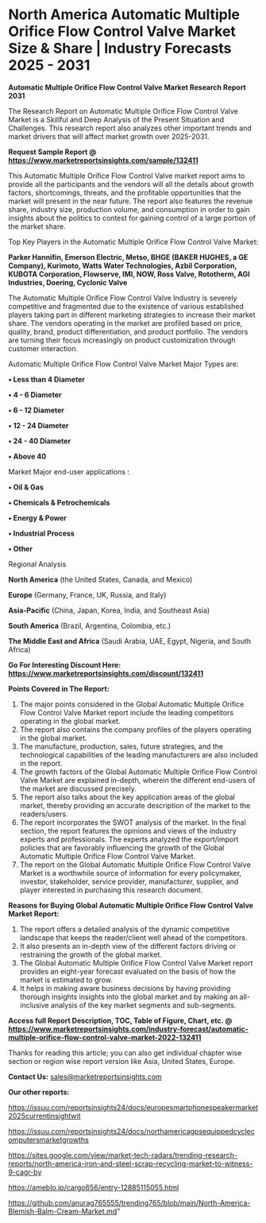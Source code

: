 # North America Automatic Multiple Orifice Flow Control Valve Market Size & Share | Industry Forecasts 2025 - 2031

<strong>Automatic Multiple Orifice Flow Control Valve Market Research Report 2031</strong>

The Research Report on Automatic Multiple Orifice Flow Control Valve Market is a Skillful and Deep Analysis of the Present Situation and Challenges. This research report also analyzes other important trends and market drivers that will affect market growth over 2025-2031.

<strong>Request Sample Report @ <a href=https://www.marketreportsinsights.com/sample/132411>https://www.marketreportsinsights.com/sample/132411</a></strong>

This Automatic Multiple Orifice Flow Control Valve market report aims to provide all the participants and the vendors will all the details about growth factors, shortcomings, threats, and the profitable opportunities that the market will present in the near future. The report also features the revenue share, industry size, production volume, and consumption in order to gain insights about the politics to contest for gaining control of a large portion of the market share.

Top Key Players in the Automatic Multiple Orifice Flow Control Valve Market:

<strong>Parker Hannifin, Emerson Electric, Metso, BHGE (BAKER HUGHES, a GE Company), Kurimoto, Watts Water Technologies, Azbil Corporation, KUBOTA Corporation, Flowserve, IMI, NOW, Ross Valve, Rototherm, AGI Industries, Doering, Cyclonic Valve</strong>

The Automatic Multiple Orifice Flow Control Valve Industry is severely competitive and fragmented due to the existence of various established players taking part in different marketing strategies to increase their market share. The vendors operating in the market are profiled based on price, quality, brand, product differentiation, and product portfolio. The vendors are turning their focus increasingly on product customization through customer interaction.

Automatic Multiple Orifice Flow Control Valve Market Major Types are:

<strong>• Less than 4 Diameter

• 4 - 6 Diameter

• 6 - 12 Diameter

• 12 - 24 Diameter

• 24 - 40 Diameter

• Above 40</strong>

Market Major end-user applications :

<strong>• Oil & Gas

• Chemicals & Petrochemicals

• Energy & Power

• Industrial Process

• Other</strong>

Regional Analysis

</u><strong><b>North America</b></strong> (the United States, Canada, and Mexico)

<strong><b>Europe </b></strong>(Germany, France, UK, Russia, and Italy)

<strong><b>Asia-Pacific</b></strong> (China, Japan, Korea, India, and Southeast Asia)

<strong><b>South America</b></strong> (Brazil, Argentina, Colombia, etc.)

<strong><b>The Middle East and Africa</b></strong> (Saudi Arabia, UAE, Egypt, Nigeria, and South Africa)

<strong>Go For Interesting Discount Here: <a href=https://www.marketreportsinsights.com/discount/132411>https://www.marketreportsinsights.com/discount/132411</a></strong>

<strong>Points Covered in The Report:</strong>
<ol>
  <li>The major points considered in the Global Automatic Multiple Orifice Flow Control Valve Market report include the leading competitors operating in the global market.</li>
  <li>The report also contains the company profiles of the players operating in the global market.</li>
  <li>The manufacture, production, sales, future strategies, and the technological capabilities of the leading manufacturers are also included in the report.</li>
  <li>The growth factors of the Global Automatic Multiple Orifice Flow Control Valve Market are explained in-depth, wherein the different end-users of the market are discussed precisely.</li>
  <li>The report also talks about the key application areas of the global market, thereby providing an accurate description of the market to the readers/users.</li>
  <li>The report incorporates the SWOT analysis of the market. In the final section, the report features the opinions and views of the industry experts and professionals. The experts analyzed the export/import policies that are favorably influencing the growth of the Global Automatic Multiple Orifice Flow Control Valve Market.</li>
  <li>The report on the Global Automatic Multiple Orifice Flow Control Valve Market is a worthwhile source of information for every policymaker, investor, stakeholder, service provider, manufacturer, supplier, and player interested in purchasing this research document.</li>
</ol>
<strong>Reasons for Buying Global Automatic Multiple Orifice Flow Control Valve Market Report:</strong>

<ol>
  <li>The report offers a detailed analysis of the dynamic competitive landscape that keeps the reader/client well ahead of the competitors.</li>
  <li>It also presents an in-depth view of the different factors driving or restraining the growth of the global market.</li>
  <li>The Global Automatic Multiple Orifice Flow Control Valve Market report provides an eight-year forecast evaluated on the basis of how the market is estimated to grow.</li>
  <li>It helps in making aware business decisions by having providing thorough insights insights into the global market and by making an all-inclusive analysis of the key market segments and sub-segments.</li>
</ol>
<strong>Access full Report Description, TOC, Table of Figure, Chart, etc. @ <a href=https://www.marketreportsinsights.com/industry-forecast/automatic-multiple-orifice-flow-control-valve-market-2022-132411>https://www.marketreportsinsights.com/industry-forecast/automatic-multiple-orifice-flow-control-valve-market-2022-132411</a></strong>


Thanks for reading this article; you can also get individual chapter wise section or region wise report version like Asia, United States, Europe.

<strong>Contact Us:</strong>
sales@marketreportsinsights.com

<strong>Our other reports:</strong>

<a href=https://issuu.com/reportsinsights24/docs/europesmartphonespeakermarket2025currentinsightwit>https://issuu.com/reportsinsights24/docs/europesmartphonespeakermarket2025currentinsightwit</a>

<a href=https://issuu.com/reportsinsights24/docs/northamericagpsequippedcyclecomputersmarketgrowths>https://issuu.com/reportsinsights24/docs/northamericagpsequippedcyclecomputersmarketgrowths</a>

<a href=https://sites.google.com/view/market-tech-radars/trending-research-reports/north-america-iron-and-steel-scrap-recycling-market-to-witness-9-cagr-by>https://sites.google.com/view/market-tech-radars/trending-research-reports/north-america-iron-and-steel-scrap-recycling-market-to-witness-9-cagr-by</a>

<a href=https://ameblo.jp/cargo656/entry-12885115055.html>https://ameblo.jp/cargo656/entry-12885115055.html</a>

<a href=https://github.com/anurag765555/trending765/blob/main/North-America-Blemish-Balm-Cream-Market.md>https://github.com/anurag765555/trending765/blob/main/North-America-Blemish-Balm-Cream-Market.md</a>"
